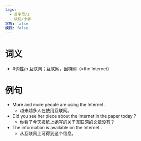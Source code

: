 ```yaml
---
tags:
  - 首字母/I
  - 级别/小学
掌握: false
模糊: false
---
```

# 词义
- #词性/n  互联网；互联网，因特网（=the Internet）
# 例句
- More and more people are using the Internet .
	- 越来越多人在使用互联网。
- Did you see her piece about the Internet in the paper today ?
	- 你看了今天报纸上她写的关于互联网的文章没有？
- The information is available on the Internet .
	- 从互联网上可得到这个信息。
